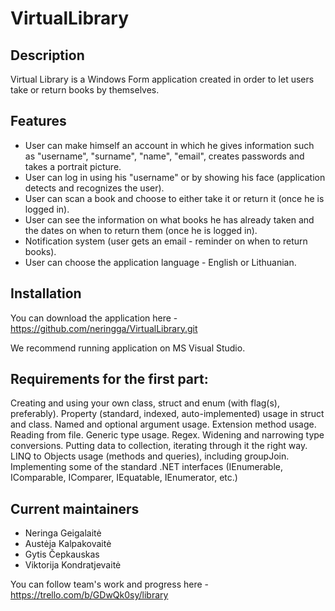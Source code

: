 # VirtualLibrary

## Description
Virtual Library is a Windows Form application created in order to let users take or return books by themselves. 

## Features
* User can make himself an account in which he gives information such as "username", "surname", "name", "email", creates passwords and takes a portrait picture. 
* User can log in using his "username" or by showing his face (application detects and recognizes the user). 
* User can scan a book and choose to either take it or return it (once he is logged in). 
* User can see the information on what books he has already taken and the dates on when to return them (once he is logged in).
* Notification system (user gets an email - reminder on when to return books).
* User can choose the application language - English or Lithuanian. 

## Installation
You can download the application here - https://github.com/neringga/VirtualLibrary.git

We recommend running application on MS Visual Studio.

## Requirements for the first part:

Creating and using your own class, struct and enum (with flag(s), preferably).
Property (standard, indexed, auto-implemented) usage in struct and class.
Named and optional argument usage.
Extension method usage.
Reading from file.
Generic type usage.
Regex.
Widening and narrowing type conversions.
Putting data to collection, iterating through it the right way.
LINQ to Objects usage (methods and queries), including groupJoin.
Implementing some of the standard .NET interfaces (IEnumerable, IComparable, IComparer, IEquatable, IEnumerator, etc.)

## Current maintainers
* Neringa Geigalaitė
* Austėja Kalpakovaitė
* Gytis Čepkauskas
* Viktorija Kondratjevaitė 

You can follow team's work and progress here - https://trello.com/b/GDwQk0sy/library
